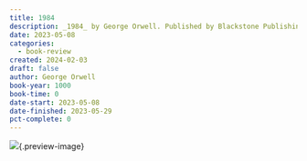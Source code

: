 ```yaml
---
title: 1984
description: _1984_ by George Orwell. Published by Blackstone Publishing, with ISBN 9781483050935.0. Read on 2023-05-08
date: 2023-05-08
categories:
  - book-review
created: 2024-02-03
draft: false
author: George Orwell
book-year: 1000
book-time: 0
date-start: 2023-05-08
date-finished: 2023-05-29
pct-complete: 0
---
```


![](https://img3.od-cdn.com/ImageType-100/0887-1/{930F9C3D-1C76-4C2A-B5A2-00F4D8336596}Img100.jpg){.preview-image}